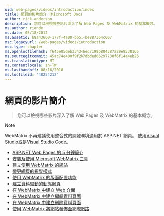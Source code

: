 ```yaml
---
uid: web-pages/videos/introduction/index
title: 網頁的影片簡介 |Microsoft Docs
author: rick-anderson
description: 您可以檢視哪些影片深入了解 Web Pages 及 WebMatrix 的基本概念。
ms.author: riande
ms.date: 05/18/2012
ms.assetid: b8a43660-177f-4a00-bb51-be887364c607
msc.legacyurl: /web-pages/videos/introduction
msc.type: chapter
ms.openlocfilehash: f645e05deb334346ed7199b804387a29e9538165
ms.sourcegitcommit: 45ac74e400f9f2b7dbded66297730f6f14a4eb25
ms.translationtype: MT
ms.contentlocale: zh-TW
ms.lasthandoff: 08/16/2018
ms.locfileid: "48254212"
---
```

<a name="introduction-to-web-pages-videos"></a>網頁的影片簡介
====================
> 您可以檢視哪些影片深入了解 Web Pages 及 WebMatrix 的基本概念。

> [!NOTE] 
> WebMatrix 不再建議使用整合式的開發環境適用於 ASP.NET 網頁。 使用[Visual Studio](xref:aspnet/web-pages/overview/getting-started/program-asp-net-web-pages-in-visual-studio)或是[Visual Studio Code](https://code.visualstudio.com/)。


- [ASP.NET Web Pages 的 5 分鐘簡介](5-minute-introduction-to-aspnet-web-pages.md)
- [安裝及使用 Microsoft WebMatrix 工具](install-and-use-the-microsoft-webmatrix-tool.md)
- [建立使用 WebMatrix 的網站](create-a-website-using-webmatrix.md)
- [變更網頁的視覺樣式](change-the-visual-style-of-a-web-page.md)
- [使用 WebMatrix 的版面配置功能](use-the-layout-features-in-webmatrix.md)
- [建立資料驅動的動態網頁](create-a-data-driven-dynamic-web-page.md)
- [在 WebMatrix 中建立 Web 介面](create-a-web-interface-in-webmatrix.md)
- [在 WebMatrix 中建立編輯資料頁面](create-an-edit-data-page-in-webmatrix.md)
- [在 WebMatrix 中建立刪除資料頁面](create-a-delete-data-page-in-webmatrix.md)
- [使用 WebMatrix 將網站發佈至網際網路](publish-a-website-to-the-internet-using-webmatrix.md)
